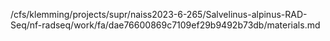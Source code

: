 /cfs/klemming/projects/supr/naiss2023-6-265/Salvelinus-alpinus-RAD-Seq/nf-radseq/work/fa/dae76600869c7109ef29b9492b73db/materials.md